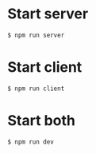 # Start server

```bash
$ npm run server
```

# Start client

```bash
$ npm run client
```

# Start both

```bash
$ npm run dev
```